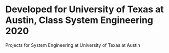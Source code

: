 # Developed for University of Texas at Austin, Class System Engineering 2020
Projects for System Engineering at University of Texas at Austin